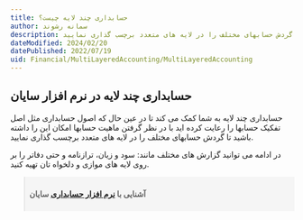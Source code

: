 ```yaml
---
title: حسابداری چند لایه چیست؟
author: سمانه رشوند
description: حسابداری چند لایه به شما کمک می کند تا در عین حال که اصول حسابداری مثل اصل تفکیک حسابها را رعایت کرده اید با در نظر گرفتن ماهیت حسابها امکان این را داشته باشید تا گردش حسابهای مختلف را در لایه های متعدد برچسب گذاری نمایید.
dateModified: 2024/02/20   
datePublished: 2022/07/19 
uid: Financial/MultiLayeredAccounting/MultiLayeredAccounting
---
```

## حسابداری چند لایه در نرم افزار سایان
حسابداری چند لایه به شما کمک می کند تا در عین حال که اصول حسابداری مثل اصل تفکیک حسابها را رعایت کرده اید با در نظر گرفتن ماهیت حسابها امکان این را داشته باشید تا گردش حسابهای مختلف را در لایه های متعدد برچسب گذاری نمایید.

در ادامه می توانید گزارش های مختلف مانند:
سود و زیان، ترازنامه و حتی دفاتر را بر روی لایه های موازی و دلخواه تان تهیه کنید.

<blockquote style="background-color:#f5f5f5; padding:0.5rem">
<p><strong>آشنایی با <a href="https://www.hooshkar.com/Software/Sayan/Module/Accounting" target="_blank">نرم افزار حسابداری</a> سایان</strong></p></blockquote>